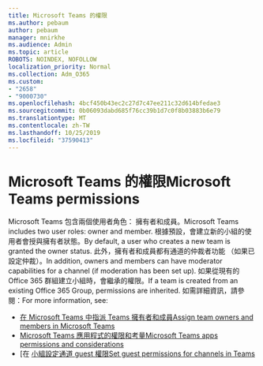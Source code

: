 ```yaml
---
title: Microsoft Teams 的權限
ms.author: pebaum
author: pebaum
manager: mnirkhe
ms.audience: Admin
ms.topic: article
ROBOTS: NOINDEX, NOFOLLOW
localization_priority: Normal
ms.collection: Adm_O365
ms.custom:
- "2658"
- "9000730"
ms.openlocfilehash: 4bcf450b43ec2c27d7c47ee211c32d614bfedae3
ms.sourcegitcommit: 0b06093dabd685f76cc39b1d7c0f8b03883b6e79
ms.translationtype: MT
ms.contentlocale: zh-TW
ms.lasthandoff: 10/25/2019
ms.locfileid: "37590413"
---
```

# <a name="microsoft-teams-permissions"></a><span data-ttu-id="70c4b-102">Microsoft Teams 的權限</span><span class="sxs-lookup"><span data-stu-id="70c4b-102">Microsoft Teams permissions</span></span>

<span data-ttu-id="70c4b-103">Microsoft Teams 包含兩個使用者角色： 擁有者和成員。</span><span class="sxs-lookup"><span data-stu-id="70c4b-103">Microsoft Teams includes two user roles: owner and member.</span></span> <span data-ttu-id="70c4b-104">根據預設，會建立新的小組的使用者會授與擁有者狀態。</span><span class="sxs-lookup"><span data-stu-id="70c4b-104">By default, a user who creates a new team is granted the owner status.</span></span> <span data-ttu-id="70c4b-105">此外，擁有者和成員都有通道的仲裁者功能 （如果已設定仲裁）。</span><span class="sxs-lookup"><span data-stu-id="70c4b-105">In addition, owners and members can have moderator capabilities for a channel (if moderation has been set up).</span></span> <span data-ttu-id="70c4b-106">如果從現有的 Office 365 群組建立小組時，會繼承的權限。</span><span class="sxs-lookup"><span data-stu-id="70c4b-106">If a team is created from an existing Office 365 Group, permissions are inherited.</span></span> <span data-ttu-id="70c4b-107">如需詳細資訊，請參閱：</span><span class="sxs-lookup"><span data-stu-id="70c4b-107">For more information, see:</span></span>

- [<span data-ttu-id="70c4b-108">在 Microsoft Teams 中指派 Teams 擁有者和成員</span><span class="sxs-lookup"><span data-stu-id="70c4b-108">Assign team owners and members in Microsoft Teams</span></span>](https://docs.microsoft.com/microsoftteams/assign-roles-permissions)
- [<span data-ttu-id="70c4b-109">Microsoft Teams 應用程式的權限和考量</span><span class="sxs-lookup"><span data-stu-id="70c4b-109">Microsoft Teams apps permissions and considerations</span></span>](https://docs.microsoft.com/microsoftteams/app-permissions)
- <span data-ttu-id="70c4b-110">[在 [小組設定通道 guest 權限](https://support.office.com/article/4756c468-2746-4bfd-a582-736d55fcc169)</span><span class="sxs-lookup"><span data-stu-id="70c4b-110">[Set guest permissions for channels in Teams](https://support.office.com/article/4756c468-2746-4bfd-a582-736d55fcc169)</span></span>
